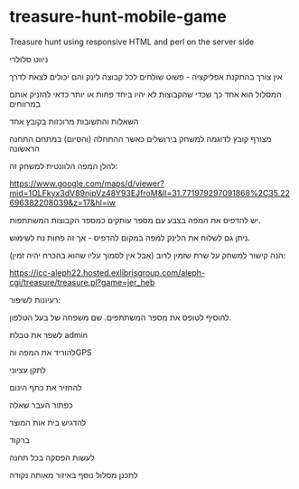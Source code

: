 # treasure-hunt-mobile-game
Treasure hunt using responsive HTML and perl on the server side


ניווט סלולרי

אין צורך בהתקנת אפליקציה - פשוט שולחים לכל קבוצה לינק והם יכולים לצאת לדרך

המסלול הוא אחד כך שכדי שהקבוצות לא יהיו ביחד פחות או יותר כדאי להזניק אותם במרווחים

השאלות והתשובות מרוכזות בקובץ אחד

מצורף קובץ לדוגמה למשחק בירושלים כאשר ההתחלה (והסיום) במתחם התחנה הראשונה

להלן המפה הלוונטית למשחק זה:

https://www.google.com/maps/d/viewer?mid=1OLFkyx3dV89njpVz48Y93EJfroM&ll=31.771979297091868%2C35.22696382208039&z=17&hl=iw

יש להדפיס את המפה בצבע
עם מספר עותקים כמספר הקבוצות המשתתפות.

ניתן גם לשלוח את הלינק למפה במקום להדפיס - אך זה פחות נח לשימוש.

הנה קישור למשחק על שרת שזמין לרוב (אבל אין לסמוך עליו שהוא בהכרח יהיה זמין):

https://icc-aleph22.hosted.exlibrisgroup.com/aleph-cgi/treasure/treasure.pl?game=jer_heb

רעיונות לשיפור:

להוסיף לטופס את מספר המשתתפים. שם משפחה של בעל הטלפון.

לשפר את טבלת  admin

להוריד את המפה והGPS

לתקן עציוני

להחזיר את כתף הינום

כפתור העבר שאלה

להדגיש בית אות המוצר

ברקוד

לעשות הפסקה בכל תחנה

לתכנן מסלול נוסף באיזור מאותה נקודה
